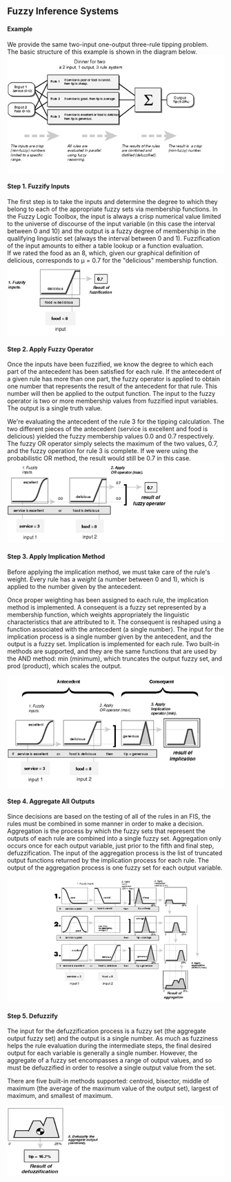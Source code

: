 ## Fuzzy Inference Systems

#### Example
We provide the same two-input one-output three-rule tipping problem.   
The basic structure of this example is shown in the diagram below.   
![Alt Text](../images/fuzzy_in.gif)

#### Step 1. Fuzzify Inputs
The first step is to take the inputs and determine the degree to which they belong to each of the appropriate fuzzy sets via membership functions. In the Fuzzy Logic Toolbox, the input is always a crisp numerical value limited to the universe of discourse of the input variable (in this case the interval between 0 and 10) and the output is a fuzzy degree of membership in the qualifying linguistic set (always the interval between 0 and 1). Fuzzification of the input amounts to either a table lookup or a function evaluation.         
If we rated the food as an 8, which, given our graphical definition of delicious, corresponds to µ = 0.7 for the "delicious" membership function.      
![Alt Text](../images/fuzzific.gif)

#### Step 2. Apply Fuzzy Operator
Once the inputs have been fuzzified, we know the degree to which each part of the antecedent has been satisfied for each rule. If the antecedent of a given rule has more than one part, the fuzzy operator is applied to obtain one number that represents the result of the antecedent for that rule. This number will then be applied to the output function. The input to the fuzzy operator is two or more membership values from fuzzified input variables. The output is a single truth value.      

We're evaluating the antecedent of the rule 3 for the tipping calculation. The two different pieces of the antecedent (service is excellent and food is delicious) yielded the fuzzy membership values 0.0 and 0.7 respectively. The fuzzy OR operator simply selects the maximum of the two values, 0.7, and the fuzzy operation for rule 3 is complete. If we were using the probabilistic OR method, the result would still be 0.7 in this case.    
![Alt Text](../images/or_opera.gif) 

#### Step 3. Apply Implication Method
Before applying the implication method, we must take care of the rule's weight. Every rule has a *weight* (a number between 0 and 1), which is applied to the number given by the antecedent.

Once proper weighting has been assigned to each rule, the implication method is implemented. A consequent is a fuzzy set represented by a membership function, which weights appropriately the linguistic characteristics that are attributed to it. The consequent is reshaped using a function associated with the antecedent (a single number). The input for the implication process is a single number given by the antecedent, and the output is a fuzzy set. Implication is implemented for each rule. Two built-in methods are supported, and they are the same functions that are used by the AND method: min (minimum), which truncates the output fuzzy set, and prod (product), which scales the output.

![Alt Text](../images/if-thena.gif)

#### Step 4. Aggregate All Outputs
Since decisions are based on the testing of all of the rules in an FIS, the rules must be combined in some manner in order to make a decision. Aggregation is the process by which the fuzzy sets that represent the outputs of each rule are combined into a single fuzzy set. Aggregation only occurs once for each output variable, just prior to the fifth and final step, defuzzification. The input of the aggregation process is the list of truncated output functions returned by the implication process for each rule. The output of the aggregation process is one fuzzy set for each output variable.

![Alt Text](../images/aggregat.gif)

#### Step 5. Defuzzify

The input for the defuzzification process is a fuzzy set (the aggregate output fuzzy set) and the output is a single number. As much as fuzziness helps the rule evaluation during the intermediate steps, the final desired output for each variable is generally a single number. However, the aggregate of a fuzzy set encompasses a range of output values, and so must be defuzzified in order to resolve a single output value from the set.

There are five built-in methods supported: centroid, bisector, middle of maximum (the average of the maximum value of the output set), largest of maximum, and smallest of maximum.

![Alt Text](../images/defuzzif.gif)



